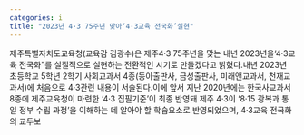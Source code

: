 ```yaml
---
categories: i
title: "2023년 4·3 75주년 맞아‘4·3교육 전국화’실현"
---
```

제주특별자치도교육청(교육감 김광수)은 제주4·3 75주년을 맞는 내년 2023년을‘4·3교육 전국화"를 실질적으로 실현하는 전환적인 시기로 만들겠다고 밝혔다.내년 2023년 초등학교 5학년 2학기 사회교과서 4종(동아출판사, 금성출판사, 미래앤교과서, 천재교과서)에 처음으로 4·3관련 내용이 서술된다.이에 앞서 지난 2020년에는 한국사교과서 8종에 제주교육청이 마련한 ‘4·3 집필기준’이 최종 반영돼 제주 4·3이 ‘8·15 광복과 통일 정부 수립 과정’을 이해하는 데 알아야 할 학습요소로 반영되었으며, 4·3교육 전국화의 교두보